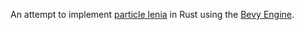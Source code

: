 An attempt to implement [particle lenia](https://google-research.github.io/self-organising-systems/particle-lenia/) in Rust using the [Bevy Engine](https://bevyengine.org/).